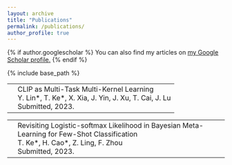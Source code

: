 ```yaml
---
layout: archive
title: "Publications"
permalink: /publications/
author_profile: true
---
```


{% if author.googlescholar %}
  You can also find my articles on <u><a href="{{author.googlescholar}}">my Google Scholar profile</a>.</u>
{% endif %}

{% include base_path %}

<!-- {% for post in site.publications reversed %}
  {% include archive-single.html %}
{% endfor %} -->

<table class="frontpage-paper-container"> 
  <tbody> 
    <tr> 
      <td> 
      </td> 
      <td>
        <span class="paper-title"> CLIP as Multi-Task Multi-Kernel Learning
        </span><br/>
        <span class="author"> Y. Lin*, T. Ke*, X. Xia, J. Yin, J. Xu, T. Cai, J. Lu
        </span> <br/> 
        <span class="venue"> Submitted, 2023.
        </span> <br/> 
      </td> 
    </tr> 
  </tbody> 
</table>

<table class="frontpage-paper-container"> 
  <tbody> 
    <tr> 
      <td> 
      </td> 
      <td>
        <span class="paper-title"> Revisiting Logistic-softmax Likelihood in Bayesian Meta-Learning for Few-Shot Classification
        </span><br/>
        <span class="author"> T. Ke*, H. Cao*, Z. Ling, F. Zhou
        </span> <br/> 
        <span class="venue"> Submitted, 2023.
        </span> <br/> 
      </td> 
    </tr> 
  </tbody> 
</table>
